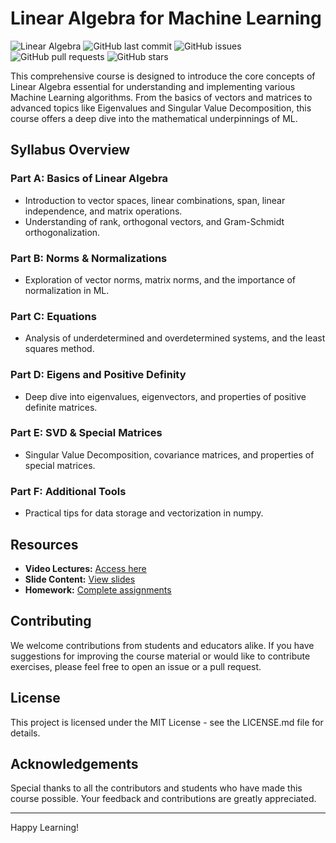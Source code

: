# Linear Algebra for Machine Learning

![Linear Algebra](https://img.shields.io/badge/Linear%20Algebra-ML-blue.svg)
![GitHub last commit](https://img.shields.io/github/last-commit/user/repo)
![GitHub issues](https://img.shields.io/github/issues/user/repo)
![GitHub pull requests](https://img.shields.io/github/issues-pr/user/repo)
![GitHub stars](https://img.shields.io/github/stars/user/repo?style=social)

This comprehensive course is designed to introduce the core concepts of Linear Algebra essential for understanding and implementing various Machine Learning algorithms. From the basics of vectors and matrices to advanced topics like Eigenvalues and Singular Value Decomposition, this course offers a deep dive into the mathematical underpinnings of ML.

## Syllabus Overview

### Part A: Basics of Linear Algebra
- Introduction to vector spaces, linear combinations, span, linear independence, and matrix operations.
- Understanding of rank, orthogonal vectors, and Gram-Schmidt orthogonalization.

### Part B: Norms & Normalizations
- Exploration of vector norms, matrix norms, and the importance of normalization in ML.

### Part C: Equations
- Analysis of underdetermined and overdetermined systems, and the least squares method.

### Part D: Eigens and Positive Definity
- Deep dive into eigenvalues, eigenvectors, and properties of positive definite matrices.

### Part E: SVD & Special Matrices
- Singular Value Decomposition, covariance matrices, and properties of special matrices.

### Part F: Additional Tools
- Practical tips for data storage and vectorization in numpy.

## Resources

- **Video Lectures:** [Access here](https://drive.google.com/drive/folders/18HSS44jmx1ejxWK2LOuJvjwbZCqSXyKO?usp=sharing)
- **Slide Content:** [View slides](https://drive.google.com/drive/folders/1ukYXr8nyigaa8F32br4LnTBeY47zF16q?usp=sharing)
- **Homework:** [Complete assignments](https://drive.google.com/drive/folders/1BekirJjXgBqGyhHF1tDj4sxfaO6POkZq?usp=sharing)

## Contributing
We welcome contributions from students and educators alike. If you have suggestions for improving the course material or would like to contribute exercises, please feel free to open an issue or a pull request.

## License
This project is licensed under the MIT License - see the LICENSE.md file for details.

## Acknowledgements
Special thanks to all the contributors and students who have made this course possible. Your feedback and contributions are greatly appreciated.

---

Happy Learning!

